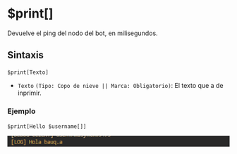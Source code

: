 # $print[]

Devuelve el ping del nodo del bot, en milisegundos.

## Sintaxis
```
$print[Texto]
```

- `Texto`  `(Tipo: Copo de nieve || Marca: Obligatorio)`: El texto que a de inprimir.

### Ejemplo
```
$print[Hello $username[]]
```

![alt text](image-150.png)
